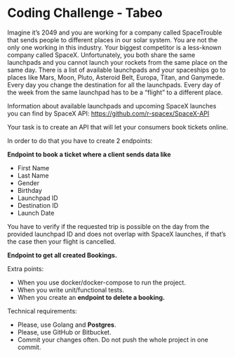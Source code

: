 # Coding Challenge - Tabeo

Imagine it’s 2049 and you are working for a company called SpaceTrouble that sends people to different places in our solar system. You are not the only one working in this industry. Your biggest competitor is a less-known company called SpaceX. Unfortunately, you both share the same launchpads and you cannot launch your rockets from the same place on the same day. There is a list of available launchpads and your spaceships go to places like Mars, Moon, Pluto, Asteroid Belt, Europa, Titan, and Ganymede. Every day you change the destination for all the launchpads. Every day of the week from the same launchpad has to be a “flight” to a different place.

Information about available launchpads and upcoming SpaceX launches you can find by SpaceX API: https://github.com/r-spacex/SpaceX-API

Your task is to create an API that will let your consumers book tickets online.

In order to do that you have to create 2 endpoints:

**Endpoint to book a ticket where a client sends data like**
- First Name
- Last Name
- Gender
- Birthday
- Launchpad ID
- Destination ID
- Launch Date

You have to verify if the requested trip is possible on the day from the provided launchpad ID and does not overlap with SpaceX launches, if that’s the case then your flight is cancelled.

**Endpoint to get all created Bookings.**

Extra points:
- When you use docker/docker-compose to run the project.
- When you write unit/functional tests.
- When you create an **endpoint to delete a booking.**

Technical requirements:
- Please, use Golang and **Postgres**.
- Please, use GitHub or Bitbucket.
- Commit your changes often. Do not push the whole project in one commit.
